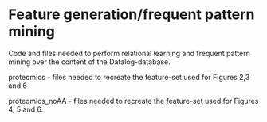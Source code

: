 # Feature generation/frequent pattern mining

Code and files needed to perform relational learning and frequent pattern mining over the content of the Datalog-database.

proteomics - files needed to recreate the feature-set used for Figures 2,3 and 6

proteomics_noAA - files needed to recreate the feature-set used for Figures 4, 5 and 6.
